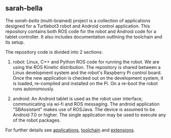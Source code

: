 ## sarah-bella
The *sarah-bella* (multi-brained) project is a collection of applications designed for a Turtlebot3 robot and Android control application. This repository contains both ROS code for the robot and
Android code for a tablet controller. It also includes documentation outlining the toolchain and its setup.

The repository code is divided into 2 sections:

1) robot: Linux, C++ and Python ROS code for running the robot. We are using the ROS Kinetic distribution. The repository is shared between a Linux development system and the robot's Raspberry Pi control board. Once the new application is checked out on the development system, it is loaded, re-compiled and installed on the Pi. On a re-boot the robot runs autonomously.

2) android: An Android tablet is used as the robot user interface, communicating via wi-fi and ROS messaging. The android application
 "SBAssistant" makes use of ROSJava. The device is assumed to be Android 7.0 or higher. The single application may be used to execute any of the robot packages.

 For further details see [applications](http://github.com/chuckcoughlin/sarah-bella/tree/master/docs/applications.md), [toolchain](https://github.com/chuckcoughlin/sarah-bella/tree/master/docs/toolchain.md) and [extensions](https://github.com/chuckcoughlin/sarah-bella/tree/master/docs/extensions.md).
